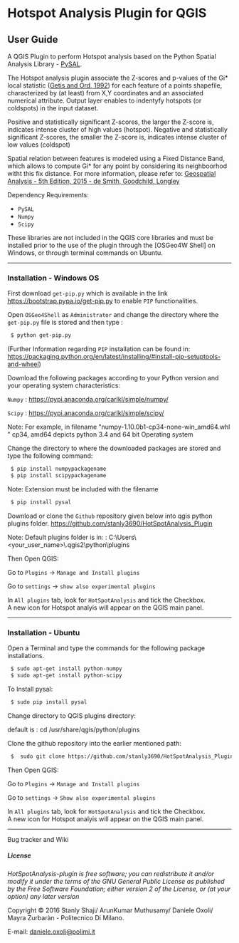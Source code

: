 # Hotspot Analysis Plugin for QGIS
## User Guide

A QGIS Plugin to perform Hotspot analysis based on the Python Spatial Analysis Library - [PySAL]. 

The Hotspot analysis plugin associate the Z-scores and p-values of the Gi* local statistic ([Getis and Ord, 1992]) for each feature of a points shapefile, characterized by (at least) from X,Y coordinates and an associated numerical attribute. Output layer enables to indentyfy hotspots (or coldspots) in the input dataset. 

Positive and statistically significant Z-scores, the larger the Z-score is, indicates intense cluster of high values (hotspot). Negative and statistically significant Z-scores, the smaller the Z-score is, indicates intense cluster of low values (coldspot)

Spatial relation between features is modeled using a Fixed Distance Band, which allows to compute Gi* for any point by considering its neighboorhod witht this fix distance. For more information, please refer to: [Geospatial Analysis - 5th Edition, 2015 - de Smith, Goodchild, Longley]

Dependency Requirements:

  - `PySAL`
  - `Numpy`
  - `Scipy`

These libraries are not included in the QGIS core libraries and must be installed prior to the use of the plugin through the [OSGeo4W Shell] on Windows, or through terminal commands on Ubuntu. 
___
### Installation - Windows OS

First download `get-pip.py` which is available in the link <https://bootstrap.pypa.io/get-pip.py> to enable `PIP` functionalities. 

Open `OSGeo4Shell` as `Administrator` and change the directory where the `get-pip.py` file is stored and then type :
```sh
 $ python get-pip.py
```
(Further Information regarding `PIP` installation can be found in:
https://packaging.python.org/en/latest/installing/#install-pip-setuptools-and-wheel)

Download the following packages according to your Python version and your operating system characteristics:
 
 `Numpy` : https://pypi.anaconda.org/carlkl/simple/numpy/ 

 `Scipy` : https://pypi.anaconda.org/carlkl/simple/scipy/ 
 
 Note: For example, in filename "numpy-1.10.0b1-cp34-none-win_amd64.whl " cp34, amd64 depicts python 3.4 and 64 bit Operating system

Change the directory to where the downloaded packages are stored and type the following command:

```sh
 $ pip install numpypackagename
 $ pip install scipypackagename
```
Note: Extension must be included with the filename
```sh
 $ pip install pysal
```

Download or clone the `Github` repository given below into qgis python plugins folder.
https://github.com/stanly3690/HotSpotAnalysis_Plugin 

Note: Default plugins folder is in:
  : C:\Users\\<your_user_name>\\.qgis2\python\plugins

Then Open QGIS:

Go to `Plugins` -> `Manage and Install plugins`

Go to `settings` -> `show also experimental plugins` 

In `All plugins` tab, look for `HotSpotAnalysis` and tick the Checkbox.  
A new icon for Hotspot analyis will appear on the QGIS main panel.
___
### Installation - Ubuntu

Open a Terminal and type the commands for the following package installations.
```sh
 $ sudo apt-get install python-numpy
 $ sudo apt-get install python-scipy 
```
To Install pysal:
```sh
 $ sudo pip install pysal
```
Change directory to QGIS plugins directory:

 default is : cd /usr/share/qgis/python/plugins 

Clone the github repository into the earlier mentioned path:
```sh
 $  sudo git clone https://github.com/stanly3690/HotSpotAnalysis_Plugin 
```
Then Open QGIS:

Go to `Plugins` -> `Manage and Install plugins`

Go to `settings` -> `Show also experimental plugins` 

In `All plugins` tab, look for `HotSpotAnalysis` and tick the Checkbox.  
A new icon for Hotspot analyis will appear on the QGIS main panel.
___

Bug tracker and Wiki

##### License

_HotSpotAnalysis-plugin is free software; you can redistribute it and/or modify it under the terms of the GNU General Public License as published by the Free Software Foundation; either version 2 of the License, or (at your option) any later version_

Copyright © 2016 Stanly Shaji/ ArunKumar Muthusamy/ Daniele Oxoli/ Mayra Zurbaràn - Politecnico Di Milano.

E-mail: daniele.oxoli@polimi.it

 [PySAL]: <http://pysal.readthedocs.io/en/v1.11.0/#>
 [Getis and Ord, 1992]: <http://onlinelibrary.wiley.com/doi/10.1111/j.1538-4632.1992.tb00261.x/full>
 [Geospatial Analysis - 5th Edition, 2015 - de Smith, Goodchild, Longley]: <http://www.spatialanalysisonline.com/HTML/index.html?local_indicators_of_spatial_as.htm>
   

